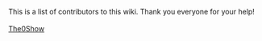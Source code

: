 <!-- This page is updated by GitHub Actions automatically, any changes will be overriden! -->
This is a list of contributors to this wiki. Thank you everyone for your help!<br><br>[The0Show](https://github.com/The0Show)